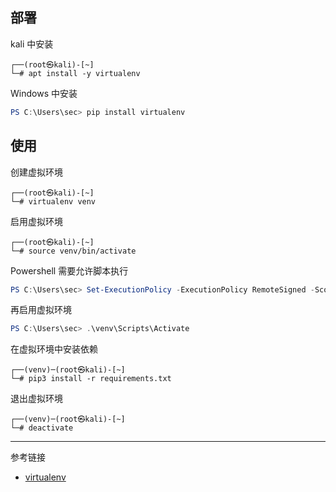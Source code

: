## 部署

kali 中安装

```shell
┌──(root㉿kali)-[~]
└─# apt install -y virtualenv
```

Windows 中安装

```powershell
PS C:\Users\sec> pip install virtualenv
```

## 使用

创建虚拟环境

```shell
┌──(root㉿kali)-[~]
└─# virtualenv venv
```

启用虚拟环境

```shell
┌──(root㉿kali)-[~]
└─# source venv/bin/activate
```

Powershell 需要允许脚本执行

```powershell
PS C:\Users\sec> Set-ExecutionPolicy -ExecutionPolicy RemoteSigned -Scope Process
```

再启用虚拟环境

```powershell
PS C:\Users\sec> .\venv\Scripts\Activate
```

在虚拟环境中安装依赖

```shell
┌──(venv)─(root㉿kali)-[~]
└─# pip3 install -r requirements.txt
```

退出虚拟环境

```shell
┌──(venv)─(root㉿kali)-[~]
└─# deactivate
```

---

参考链接

- [virtualenv](https://github.com/pypa/virtualenv/)
